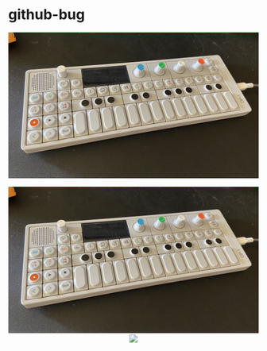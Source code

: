# github-bug

<p align="center">
  <img src="testimage.png" width="520">
</p>

<p align="center">
  <img src="images/testimage2.png" width="520">
  <img src="images/gameplay.gif" width="520">
</p>

